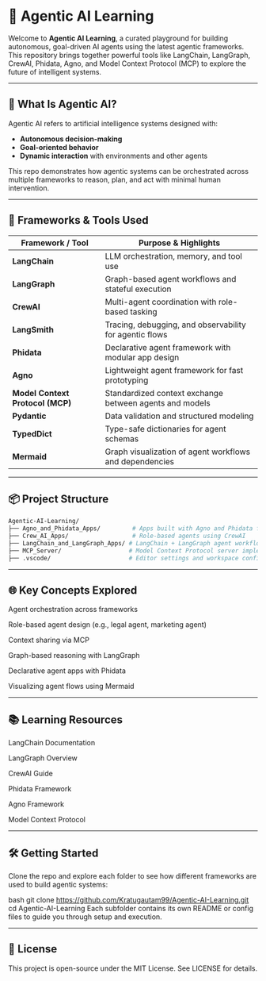 # 🤖 Agentic AI Learning

Welcome to **Agentic AI Learning**, a curated playground for building autonomous, goal-driven AI agents using the latest agentic frameworks. This repository brings together powerful tools like LangChain, LangGraph, CrewAI, Phidata, Agno, and Model Context Protocol (MCP) to explore the future of intelligent systems.

---

## 🧠 What Is Agentic AI?

Agentic AI refers to artificial intelligence systems designed with:
- **Autonomous decision-making**
- **Goal-oriented behavior**
- **Dynamic interaction** with environments and other agents

This repo demonstrates how agentic systems can be orchestrated across multiple frameworks to reason, plan, and act with minimal human intervention.

---

## 🧰 Frameworks & Tools Used

| Framework / Tool         | Purpose & Highlights                                      |
|--------------------------|-----------------------------------------------------------|
| **LangChain**            | LLM orchestration, memory, and tool use                   |
| **LangGraph**            | Graph-based agent workflows and stateful execution        |
| **CrewAI**               | Multi-agent coordination with role-based tasking          |
| **LangSmith**            | Tracing, debugging, and observability for agentic flows   |
| **Phidata**              | Declarative agent framework with modular app design       |
| **Agno**                 | Lightweight agent framework for fast prototyping          |
| **Model Context Protocol (MCP)** | Standardized context exchange between agents and models |
| **Pydantic**             | Data validation and structured modeling                   |
| **TypedDict**            | Type-safe dictionaries for agent schemas                  |
| **Mermaid**              | Graph visualization of agent workflows and dependencies   |

---

## 📦 Project Structure

```bash
Agentic-AI-Learning/
├── Agno_and_Phidata_Apps/         # Apps built with Agno and Phidata frameworks
├── Crew_AI_Apps/                  # Role-based agents using CrewAI
├── LangChain_and_LangGraph_Apps/ # LangChain + LangGraph agent workflows
├── MCP_Server/                   # Model Context Protocol server implementation
├── .vscode/                      # Editor settings and workspace configs
```
---

## 🌐 Key Concepts Explored
Agent orchestration across frameworks

Role-based agent design (e.g., legal agent, marketing agent)

Context sharing via MCP

Graph-based reasoning with LangGraph

Declarative agent apps with Phidata

Visualizing agent flows using Mermaid

---

## 📚 Learning Resources
LangChain Documentation

LangGraph Overview

CrewAI Guide

Phidata Framework

Agno Framework

Model Context Protocol

---

## 🛠️ Getting Started
Clone the repo and explore each folder to see how different frameworks are used to build agentic systems:

bash
git clone https://github.com/Kratugautam99/Agentic-AI-Learning.git
cd Agentic-AI-Learning
Each subfolder contains its own README or config files to guide you through setup and execution.

---

## 📄 License
This project is open-source under the MIT License. See LICENSE for details.
